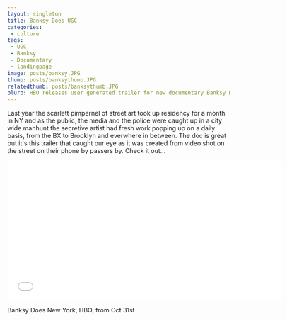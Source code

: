 ```yaml
---
layout: singleton
title: Banksy Does UGC
categories:
 - culture
tags:
 - UGC
 - Banksy
 - Documentary
 - landingpage
image: posts/banksy.JPG
thumb: posts/banksythumb.JPG
relatedthumb: posts/banksythumb.JPG
blurb: HBO releases user generated trailer for new documentary Banksy Does New York
---
```


Last year the scarlett pimpernel of street art took up residency for a month in NY and as the public, the media and the police were caught up in a city wide manhunt the secretive artist had fresh work popping up on a daily basis, from the BX to Brooklyn and everwhere in between. The doc is great but it's this trailer that caught our eye as it was created from video shot on the street on their phone by passers by. Check it out...

<iframe class="youtube" width="620" height="315" src="//www.youtube.com/embed/308a3f9dkUs " frameborder="0"></iframe>

Banksy Does New York, HBO, from Oct 31st
